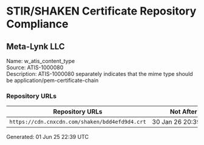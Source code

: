 # STIR/SHAKEN Certificate Repository Compliance

## Meta-Lynk LLC

Name: w_atis_content_type\
Source: ATIS-1000080\
Description: ATIS-1000080 separately indicates that the mime type should be application/pem-certificate-chain
### Repository URLs

| Repository URLs | Not After |  Problems | Link |
|-----------------|-----------|-----------|------|
| `https://cdn.cnxcdn.com/shaken/bdd4efd9d4.crt` | 30&#160;Jan&#160;26&#160;20:39&#160;UTC | true | [view](../../REPOS/d5c3f9a7de5eac85815588c6cb9669531cacf9db/README.md) |


Generated: 01 Jun 25 22:39 UTC